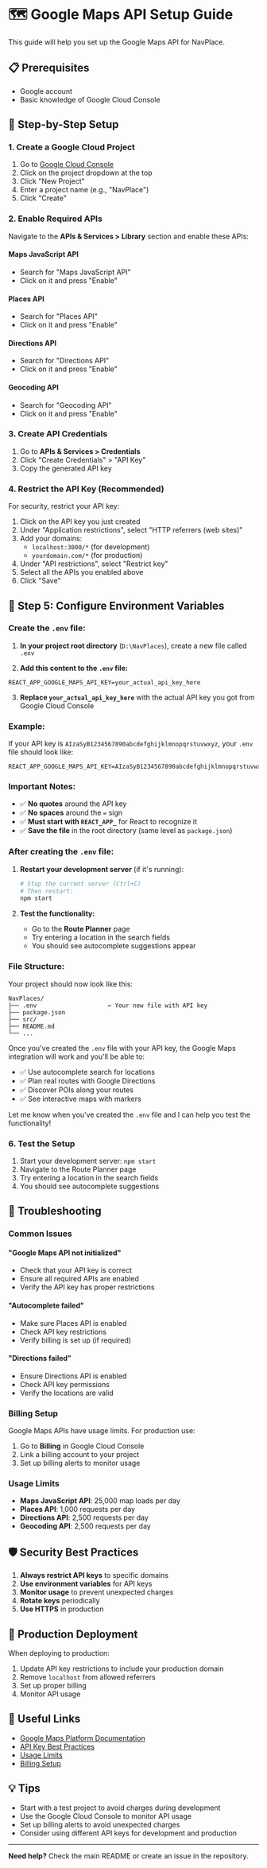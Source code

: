 # 🗺️ Google Maps API Setup Guide

This guide will help you set up the Google Maps API for NavPlace.

## 📋 Prerequisites

- Google account
- Basic knowledge of Google Cloud Console

## 🚀 Step-by-Step Setup

### 1. Create a Google Cloud Project

1. Go to [Google Cloud Console](https://console.cloud.google.com/)
2. Click on the project dropdown at the top
3. Click "New Project"
4. Enter a project name (e.g., "NavPlace")
5. Click "Create"

### 2. Enable Required APIs

Navigate to the **APIs & Services > Library** section and enable these APIs:

#### Maps JavaScript API
- Search for "Maps JavaScript API"
- Click on it and press "Enable"

#### Places API
- Search for "Places API"
- Click on it and press "Enable"

#### Directions API
- Search for "Directions API"
- Click on it and press "Enable"

#### Geocoding API
- Search for "Geocoding API"
- Click on it and press "Enable"

### 3. Create API Credentials

1. Go to **APIs & Services > Credentials**
2. Click "Create Credentials" > "API Key"
3. Copy the generated API key

### 4. Restrict the API Key (Recommended)

For security, restrict your API key:

1. Click on the API key you just created
2. Under "Application restrictions", select "HTTP referrers (web sites)"
3. Add your domains:
   - `localhost:3000/*` (for development)
   - `yourdomain.com/*` (for production)
4. Under "API restrictions", select "Restrict key"
5. Select all the APIs you enabled above
6. Click "Save"

## 🔧 **Step 5: Configure Environment Variables**

### **Create the `.env` file:**

1. **In your project root directory** (`D:\NavPlaces`), create a new file called `.env`

2. **Add this content to the `.env` file:**
```env
REACT_APP_GOOGLE_MAPS_API_KEY=your_actual_api_key_here
```

3. **Replace `your_actual_api_key_here`** with the actual API key you got from Google Cloud Console

### **Example:**
If your API key is `AIzaSyB1234567890abcdefghijklmnopqrstuvwxyz`, your `.env` file should look like:
```env
REACT_APP_GOOGLE_MAPS_API_KEY=AIzaSyB1234567890abcdefghijklmnopqrstuvwxyz
```

### **Important Notes:**
- ✅ **No quotes** around the API key
- ✅ **No spaces** around the `=` sign
- ✅ **Must start with `REACT_APP_`** for React to recognize it
- ✅ **Save the file** in the root directory (same level as `package.json`)

### **After creating the `.env` file:**

1. **Restart your development server** (if it's running):
   ```bash
   # Stop the current server (Ctrl+C)
   # Then restart:
   npm start
   ```

2. **Test the functionality:**
   - Go to the **Route Planner** page
   - Try entering a location in the search fields
   - You should see autocomplete suggestions appear

### **File Structure:**
Your project should now look like this:
```
NavPlaces/
├── .env                    ← Your new file with API key
├── package.json
├── src/
├── README.md
└── ...
```

Once you've created the `.env` file with your API key, the Google Maps integration will work and you'll be able to:
- ✅ Use autocomplete search for locations
- ✅ Plan real routes with Google Directions
- ✅ Discover POIs along your routes
- ✅ See interactive maps with markers

Let me know when you've created the `.env` file and I can help you test the functionality!

### 6. Test the Setup

1. Start your development server: `npm start`
2. Navigate to the Route Planner page
3. Try entering a location in the search fields
4. You should see autocomplete suggestions

## 🔧 Troubleshooting

### Common Issues

#### "Google Maps API not initialized"
- Check that your API key is correct
- Ensure all required APIs are enabled
- Verify the API key has proper restrictions

#### "Autocomplete failed"
- Make sure Places API is enabled
- Check API key restrictions
- Verify billing is set up (if required)

#### "Directions failed"
- Ensure Directions API is enabled
- Check API key permissions
- Verify the locations are valid

### Billing Setup

Google Maps APIs have usage limits. For production use:

1. Go to **Billing** in Google Cloud Console
2. Link a billing account to your project
3. Set up billing alerts to monitor usage

### Usage Limits

- **Maps JavaScript API**: 25,000 map loads per day
- **Places API**: 1,000 requests per day
- **Directions API**: 2,500 requests per day
- **Geocoding API**: 2,500 requests per day

## 🛡️ Security Best Practices

1. **Always restrict API keys** to specific domains
2. **Use environment variables** for API keys
3. **Monitor usage** to prevent unexpected charges
4. **Rotate keys** periodically
5. **Use HTTPS** in production

## 📱 Production Deployment

When deploying to production:

1. Update API key restrictions to include your production domain
2. Remove `localhost` from allowed referrers
3. Set up proper billing
4. Monitor API usage

## 🔗 Useful Links

- [Google Maps Platform Documentation](https://developers.google.com/maps/documentation)
- [API Key Best Practices](https://developers.google.com/maps/api-key-best-practices)
- [Usage Limits](https://developers.google.com/maps/usage)
- [Billing Setup](https://developers.google.com/maps/billing)

## 💡 Tips

- Start with a test project to avoid charges during development
- Use the Google Cloud Console to monitor API usage
- Set up billing alerts to avoid unexpected charges
- Consider using different API keys for development and production

---

**Need help?** Check the main README or create an issue in the repository. 
